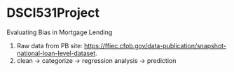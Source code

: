 # DSCI531Project
Evaluating Bias in Mortgage Lending
1. Raw data from PB site: https://ffiec.cfpb.gov/data-publication/snapshot-national-loan-level-dataset.
2. clean -> categorize -> regression analysis -> prediction
